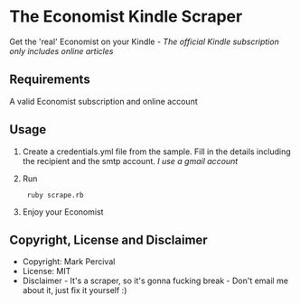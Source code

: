 # The Economist Kindle Scraper

Get the 'real' Economist on your Kindle - _The official Kindle subscription only includes online articles_

## Requirements

A valid Economist subscription and online account

## Usage

1. Create a credentials.yml file from the sample. Fill in the details including the recipient and the smtp account. _I use a gmail account_
  
2. Run

        ruby scrape.rb
    
3. Enjoy your Economist


## Copyright, License and Disclaimer

* Copyright: Mark Percival
* License: MIT
* Disclaimer - It's a scraper, so it's gonna fucking break - Don't email me about it, just fix it yourself :)
